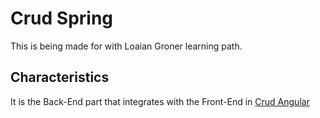 # Crud Spring

This is being made for with Loaian Groner learning path.

## Characteristics

It is the Back-End part that integrates with the Front-End in [Crud Angular](https://github.com/Lukinh4Z/CRUD-Angular-Spring)
